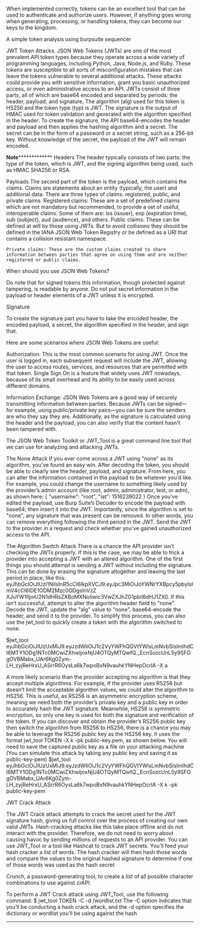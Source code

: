 When implemented correctly, tokens can be an excellent tool that can be used to authenticate and authorize users. However, if anything goes wrong when generating, processing, or handling tokens, they can become our keys to the kingdom.

A simple token analysis using burpsuite sequencer

JWT Token Attacks.
JSON Web Tokens (JWTs) are one of the most prevalent API token types because they operate across a wide variety of programming languages, including Python, Java, Node.js, and Ruby. These tokens are susceptible to all sorts of misconfiguration mistakes that can leave the tokens vulnerable to several additional attacks. These attacks could provide you with sensitive information, grant you basic unauthorized access, or even administrative access to an API.
JWTs consist of three parts, all of which are base64 encoded and separated by periods: the header, payload, and signature, The algorithm (alg) used for this token is HS256 and the token type (typ) is JWT. The signature is the output of HMAC used for token validation and generated with the algorithm specified in the header. To create the signature, the API base64-encodes the header and payload and then applies the hashing algorithm and a secret. The secret can be in the form of a password or a secret string, such as a 256-bit key. Without knowledge of the secret, the payload of the JWT will remain encoded. 

************Note*************************
Headers
The header typically consists of two parts: the type of the token, which is JWT, and the signing algorithm being used, such as HMAC SHA256 or RSA.

Payloads
The second part of the token is the payload, which contains the claims. Claims are statements about an entity (typically, the user) and additional data. There are three types of claims: registered, public, and private claims.
	Registered claims: These are a set of predefined claims which are not mandatory but recommended, to provide a set of useful, interoperable claims. Some of them are: iss (issuer), exp (expiration time), sub (subject), aud (audience), and others.
	Public claims: These can be defined at will by those using JWTs. But to avoid collisions they should be defined in the IANA JSON Web Token Registry or be defined as a URI that contains a collision resistant namespace.

	Private claims: These are the custom claims created to share information between parties that agree on using them and are neither registered or public claims.
When should you use JSON Web Tokens?

Do note that for signed tokens this information, though protected against tampering, is readable by anyone. Do not put secret information in the payload or header elements of a JWT unless it is encrypted.

Signature

To create the signature part you have to take the encoded header, the encoded payload, a secret, the algorithm specified in the header, and sign that.

Here are some scenarios where JSON Web Tokens are useful:

Authorization: This is the most common scenario for using JWT. Once the user is logged in, each subsequent request will include the JWT, allowing the user to access routes, services, and resources that are permitted with that token. Single Sign On is a feature that widely uses JWT nowadays, because of its small overhead and its ability to be easily used across different domains.

Information Exchange: JSON Web Tokens are a good way of securely transmitting information between parties. Because JWTs can be signed—for example, using public/private key pairs—you can be sure the senders are who they say they are. Additionally, as the signature is calculated using the header and the payload, you can also verify that the content hasn't been tampered with.

The JSON Web Token Toolkit or JWT_Tool is a great command line tool that we can use for analyzing and attacking JWTs.

The None Attack
If you ever come across a JWT using "none" as its algorithm, you’ve found an easy win. After decoding the token, you should be able to clearly see the header, payload, and signature. From here, you can alter the information contained in the payload to be whatever you’d like. For example, you could change the username to something likely used by the provider’s admin account (like root, admin, administrator, test, or adm), as shown here: { "username": "root", "iat": 1516239022 } Once you’ve edited the payload, use Burp Suite’s Decoder to encode the payload with base64; then insert it into the JWT. Importantly, since the algorithm is set to "none", any signature that was present can be removed. In other words, you can remove everything following the third period in the JWT. Send the JWT to the provider in a request and check whether you’ve gained unauthorized access to the API.

The Algorithm Switch Attack
There is a chance the API provider isn’t checking the JWTs properly. If this is the case, we may be able to trick a provider into accepting a JWT with an altered algorithm. One of the first things you should attempt is sending a JWT without including the signature. This can be done by erasing the signature altogether and leaving the last period in place, like this: eyJhbGciOiJIUzI1NiIsInR5cCI6IkpXVCJ9.eyJpc3MiOiJoYWNrYXBpcy5pbyIsImV4cCI6IDE1ODM2Mzc0ODgsInVzZ XJuYW1lIjoiU2N1dHRsZXBoMXNoIiwic3VwZXJhZG1pbiI6dHJ1ZX0. If this isn’t successful, attempt to alter the algorithm header field to "none". Decode the JWT, update the "alg" value to "none", base64-encode the header, and send it to the provider. To simplify this process, you can also use the jwt_tool to quickly create a token with the algorithm switched to none.

$jwt_tool eyJhbGciOiJIUzUxMiJ9.eyJzdWIiOiJ1c2VyYWFhQGVtYWlsLmNvbSIsImlhdCI6MTY1ODg1NTc0MCwiZXhwIjoxNjU4OTQyMTQwfQ._EcnSozcUnL5y9SFOgOVBMabx_UAr6Kg0Zym-LH_zyjReHrxU_ASrrR6OysLa6k7wpoBxN9vauhkYNHepOcrlA -X a

A more likely scenario than the provider accepting no algorithm is that they accept multiple algorithms. For example, if the provider uses RS256 but doesn’t limit the acceptable algorithm values, we could alter the algorithm to HS256. This is useful, as RS256 is an asymmetric encryption scheme, meaning we need both the provider’s private key and a public key in order to accurately hash the JWT signature. Meanwhile, HS256 is symmetric encryption, so only one key is used for both the signature and verification of the token. If you can discover and obtain the provider’s RS256 public key then switch the algorithm from RS256 to HS256, there is a chance you may be able to leverage the RS256 public key as the HS256 key.  It uses the format jwt_tool TOKEN -X k -pk public-key.pem, as shown below. You will need to save the captured public key as a file on your attacking machine (You can simulate this attack by taking any public key and saving it as public-key-pem)
$jwt_tool eyJhbGciOiJIUzUxMiJ9.eyJzdWIiOiJ1c2VyYWFhQGVtYWlsLmNvbSIsImlhdCI6MTY1ODg1NTc0MCwiZXhwIjoxNjU4OTQyMTQwfQ._EcnSozcUnL5y9SFOgOVBMabx_UAr6Kg0Zym-LH_zyjReHrxU_ASrrR6OysLa6k7wpoBxN9vauhkYNHepOcrlA -X k -pk public-key-pem

JWT Crack Attack

The JWT Crack attack attempts to crack the secret used for the JWT signature hash, giving us full control over the process of creating our own valid JWTs. Hash-cracking attacks like this take place offline and do not interact with the provider. Therefore, we do not need to worry about causing havoc by sending millions of requests to an API provider. You can use JWT_Tool or a tool like Hashcat to crack JWT secrets. You’ll feed your hash cracker a list of words. The hash cracker will then hash those words and compare the values to the original hashed signature to determine if one of those words was used as the hash secret

Crunch, a password-generating tool, to create a list of all possible character combinations to use against crAPI.

To perform a JWT Crack attack using JWT_Tool, use the following command: $ jwt_tool TOKEN -C -d /wordlist.txt The -C option indicates that you’ll be conducting a hash crack attack, and the -d option specifies the dictionary or wordlist you’ll be using against the hash
*******************************************
